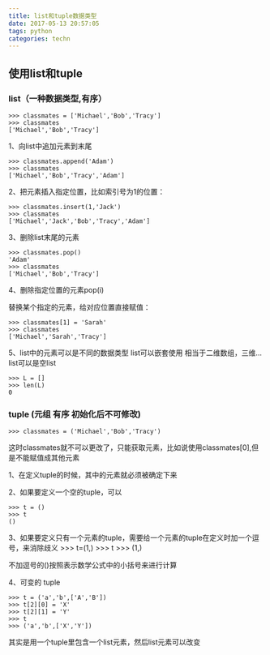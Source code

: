 ```yaml
---
title: list和tuple数据类型
date: 2017-05-13 20:57:05
tags: python
categories: techn
---
```

## 使用list和tuple
### list（一种数据类型,有序）

    >>> classmates = ['Michael','Bob','Tracy']
    >>> classmates
    ['Michael','Bob','Tracy']

1、向list中追加元素到末尾

    >>> classmates.append('Adam')
    >>> classmates
    ['Michael','Bob','Tracy','Adam']

2、把元素插入指定位置，比如索引号为1的位置：
    
    >>> classmates.insert(1,'Jack')
    >>> classmates
    ['Michael','Jack','Bob','Tracy','Adam']

3、删除list末尾的元素
  
    >>> classmates.pop()
    'Adam'
    >>> classmates
    ['Michael','Bob','Tracy']

4、删除指定位置的元素pop(i)

替换某个指定的元素，给对应位置直接赋值：

    >>> classmates[1] = 'Sarah'
    >>> classmates
    ['Michael','Sarah','Tracy']

5、list中的元素可以是不同的数据类型
  list可以嵌套使用 相当于二维数组，三维...
  list可以是空list

    >>> L = []
    >>> len(L)
    0

### tuple (元组 有序 初始化后不可修改)

    >>> classmates = ('Michael','Bob','Tracy')

   这时classmates就不可以更改了，只能获取元素，比如说使用classmates[0],但是不能赋值成其他元素

   1、在定义tuple的时候，其中的元素就必须被确定下来

   2、如果要定义一个空的tuple，可以

    >>> t = ()
    >>> t
    ()

   3、如果要定义只有一个元素的tuple，需要给一个元素的tuple在定义时加一个逗号，来消除歧义
    >>> t=(1,)
    >>> t
    >>> (1,)

不加逗号的()按照表示数学公式中的小括号来进行计算

   4、可变的 tuple

    >>> t = ('a','b',['A','B'])
    >>> t[2][0] = 'X'
    >>> t[2][1] = 'Y'
    >>> t
    >>> ('a','b',['X','Y'])

   其实是用一个tuple里包含一个list元素，然后list元素可以改变




